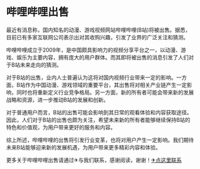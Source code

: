 # 哔哩哔哩出售

最近有消息称，国内知名的动漫、游戏视频网站哔哩哔哩(B站)将被出售。据悉，目前已有多家互联网公司表示出对其收购兴趣，引发了业界的广泛关注和猜测。

哔哩哔哩成立于2009年，是中国颇具影响力的视频分享平台之一，以动漫、游戏、娱乐为主要内容，拥有庞大的用户群体。而其即将被出售的消息引发了人们对于B站未来走向的猜测。

对于B站的出售，业内人士普遍认为这将对国内视频行业带来一定的影响。一方面，B站作为中国动漫、游戏领域的重要平台，其出售将对相关产业链产生一定影响，同时也将重新定义行业竞争格局。另一方面，新的所有者可能会带来新的发展战略和资源，进一步推动B站的发展和创新。

对于普通用户而言，B站的出售可能会影响到其日常的观看体验和内容获取途径。因此，人们对于B站的出售也颇为关注，希望未来新的所有者能够继续保持B站的特色和价值观，为用户带来更好的服务和内容。

综上所述，哔哩哔哩的出售将引发行业变革，也将对用户产生一定影响。我们期待未来B站能够迎来新的发展机遇，为用户带来更多精彩内容和体验。

更多关于哔哩哔哩出售请通过✈与我们联系，感谢阅读，谢谢！[✈点这里联系](https://d.k02.cc)
